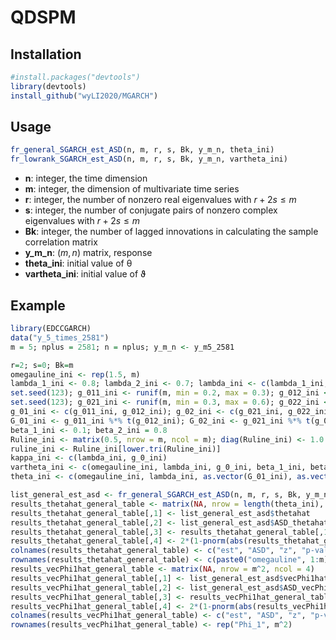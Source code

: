 # QDSPM

## Installation

```R
#install.packages("devtools")
library(devtools)
install_github("wyLI2020/MGARCH")
```

## Usage

```R
fr_general_SGARCH_est_ASD(n, m, r, s, Bk, y_m_n, theta_ini)
fr_lowrank_SGARCH_est_ASD(n, m, r, s, Bk, y_m_n, vartheta_ini)
```

- **n**: integer, the time dimension
- **m**: integer, the dimension of multivariate time series
- **r**: integer, the number of nonzero real eigenvalues with $r+2s \leq m$
- **s**: integer, the number of conjugate pairs of nonzero complex eigenvalues with $r+2s \leq m$
- **Bk**: integer, the number of lagged innovations in calculating the sample correlation matrix
- **y_m_n**:  $(m, n)$ matrix, response
- **theta_ini**: initial value of $\mathbb{\theta}$
- **vartheta_ini**:  initial value of $\mathbb{\vartheta}$

## Example

```R
library(EDCCGARCH)
data("y_5_times_2581")
m = 5; nplus = 2581; n = nplus; y_m_n <- y_m5_2581

r=2; s=0; Bk=m
omegauline_ini <- rep(1.5, m)
lambda_1_ini <- 0.8; lambda_2_ini <- 0.7; lambda_ini <- c(lambda_1_ini, lambda_2_ini)
set.seed(123); g_011_ini <- runif(m, min = 0.2, max = 0.3); g_012_ini <- runif(m, min = 0.02, max = 0.03)
set.seed(123); g_021_ini <- runif(m, min = 0.3, max = 0.6); g_022_ini <- runif(m, min = 0.03, max = 0.06001)
g_01_ini <- c(g_011_ini, g_012_ini); g_02_ini <- c(g_021_ini, g_022_ini); g_0_ini <- c(g_01_ini, g_02_ini)
G_01_ini <- g_011_ini %*% t(g_012_ini); G_02_ini <- g_021_ini %*% t(g_022_ini)
beta_1_ini <- 0.1; beta_2_ini = 0.8
Ruline_ini <- matrix(0.5, nrow = m, ncol = m); diag(Ruline_ini) <- 1.0
ruline_ini <- Ruline_ini[lower.tri(Ruline_ini)]
kappa_ini <- c(lambda_ini, g_0_ini)
vartheta_ini <- c(omegauline_ini, lambda_ini, g_0_ini, beta_1_ini, beta_2_ini, ruline_ini)
theta_ini <- c(omegauline_ini, lambda_ini, as.vector(G_01_ini), as.vector(G_02_ini), beta_1_ini, beta_2_ini, ruline_ini)

list_general_est_asd <- fr_general_SGARCH_est_ASD(n, m, r, s, Bk, y_m_n, theta_ini)
results_thetahat_general_table <- matrix(NA, nrow = length(theta_ini), ncol = 4)
results_thetahat_general_table[,1] <- list_general_est_asd$thetahat
results_thetahat_general_table[,2] <- list_general_est_asd$ASD_thetahat
results_thetahat_general_table[,3] <- results_thetahat_general_table[,1] / results_thetahat_general_table[,2]
results_thetahat_general_table[,4] <- 2*(1-pnorm(abs(results_thetahat_general_table[,1] / results_thetahat_general_table[,2])))
colnames(results_thetahat_general_table) <- c("est", "ASD", "z", "p-value")
rownames(results_thetahat_general_table) <- c(paste0("omegauline", 1:m), paste0("lambda", 1:r), rep("G_01", m^2), rep("G_02", m^2), paste0("beta", 1:2), rep("ruline", m*(m-1)/2))
results_vecPhi1hat_general_table <- matrix(NA, nrow = m^2, ncol = 4)
results_vecPhi1hat_general_table[,1] <- list_general_est_asd$vecPhi1hat
results_vecPhi1hat_general_table[,2] <- list_general_est_asd$ASD_vecPhi1hat
results_vecPhi1hat_general_table[,3] <- results_vecPhi1hat_general_table[,1] / results_vecPhi1hat_general_table[,2]
results_vecPhi1hat_general_table[,4] <- 2*(1-pnorm(abs(results_vecPhi1hat_general_table[,1] / results_vecPhi1hat_general_table[,2])))
colnames(results_vecPhi1hat_general_table) <- c("est", "ASD", "z", "p-value")
rownames(results_vecPhi1hat_general_table) <- rep("Phi_1", m^2)

```


